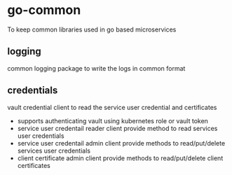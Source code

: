 # go-common
To keep common libraries used in go based microservices

## logging
common logging package to write the logs in common format

## credentials
vault credential client to read the service user credential and certificates
- supports authenticating vault using kubernetes role or vault token
- service user credentail reader client provide method to read services user credentials
- service user credentail admin client provide methods to read/put/delete services user credentials
- client certificate admin client provide methods to read/put/delete client certificates